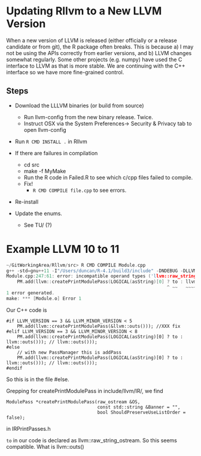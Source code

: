 # Updating Rllvm to a New LLVM Version

When a new version of LLVM is released (either officially or a release candidate or from git),
the R package often breaks.
This is because a) I may not be using the APIs correctly from earlier versions, and b)
LLVM changes somewhat regularly.
Some other projects (e.g. numpy) have used the C interface to LLVM as that is more stable.
We are continuing with the C++ interface so we have more fine-grained control.



## Steps

+ Download the LLLVM binaries (or build from source)
   + Run llvm-config from the new binary release. Twice.
   + Instruct OSX via the System Preferences-> Security & Privacy tab to open llvm-config
   
+ Run `R CMD INSTALL .` in Rllvm   
+ If there are failures in compilation
   + cd src
   + make -f MyMake
   + Run the R code in Failed.R to see which  c/cpp  files failed to compile.
   + Fix!
       + `R CMD COMPILE file.cpp` to see errors.
+ Re-install
+ Update the enums.
   + See TU/ (?)






# Example LLVM 10 to 11


```c++
~/GitWorkingArea/Rllvm/src> R CMD COMPILE Module.cpp 
g++ -std=gnu++11 -I"/Users/duncan/R-4.1/build3/include" -DNDEBUG -DLLVM_VERSION=11 -DLLVM_MINOR_VERSION=0 -DLLVM_VERSION_NUMBER=11.0.0 -DNEW_LLVM_ATTRIBUTES_SETUP=1 -DLLVM_DATALAYOUT_H_IN_IR=1 -DHAVE_AGGRESSIVE_DCE_PASS=1 -DCODE_GEN_FILE_TYPE_IN_LLVM=1 -DADD_PASSES_TO_EMIT_FILE_HAS_EXTRA_ARG=1  -I/usr/local/include  -I/Users/duncan/LLVM/clang+llvm-11.0.0-x86_64-apple-darwin/include -std=c++14   -fno-exceptions -fno-rtti -D__STDC_CONSTANT_MACROS -D__STDC_FORMAT_MACROS -D__STDC_LIMIT_MACROS  -fPIC  -g -O0 -c Module.cpp -o Module.o
Module.cpp:247:61: error: incompatible operand types ('llvm::raw_string_ostream' and 'llvm::raw_fd_ostream')
    PM.add(llvm::createPrintModulePass(LOGICAL(asString)[0] ? to : llvm::outs())); // llvm::outs()));
                                                            ^ ~~   ~~~~~~~~~~~~
1 error generated.
make: *** [Module.o] Error 1
```


Our C++ code is 
```
#if LLVM_VERSION == 3 && LLVM_MINOR_VERSION < 5
    PM.add(llvm::createPrintModulePass(&llvm::outs())); //XXX fix
#elif LLVM_VERSION == 3 && LLVM_MINOR_VERSION < 8
    PM.add(llvm::createPrintModulePass(LOGICAL(asString)[0] ? to : llvm::outs())); // llvm::outs()));
#else
    // with new PassManager this is addPass
    PM.add(llvm::createPrintModulePass(LOGICAL(asString)[0] ? to : llvm::outs())); // llvm::outs()));
#endif
```
So this is in the file #else.


Grepping for createPrintModulePass in include/llvm/IR/, we find
```
ModulePass *createPrintModulePass(raw_ostream &OS,
                                  const std::string &Banner = "",
                                  bool ShouldPreserveUseListOrder = false);
```
in IRPrintPasses.h

`to` in our code is declared as llvm::raw_string_ostream.  So this seems compatible.
What is llvm::outs()
